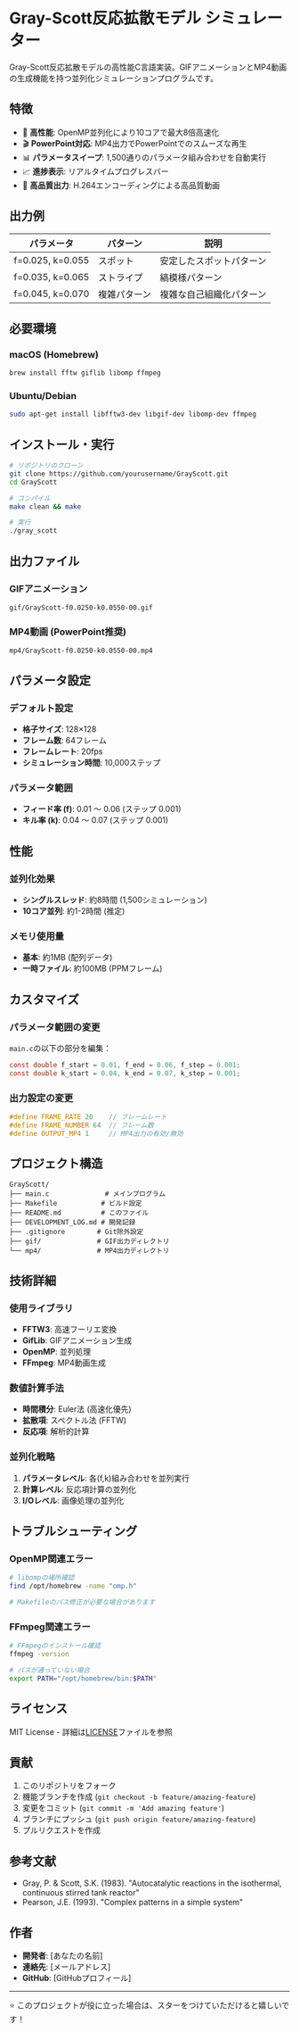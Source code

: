 # Gray-Scott反応拡散モデル シミュレーター

Gray-Scott反応拡散モデルの高性能C言語実装。GIFアニメーションとMP4動画の生成機能を持つ並列化シミュレーションプログラムです。

## 特徴

- 🚀 **高性能**: OpenMP並列化により10コアで最大8倍高速化
- 🎬 **PowerPoint対応**: MP4出力でPowerPointでのスムーズな再生
- 📊 **パラメータスイープ**: 1,500通りのパラメータ組み合わせを自動実行
- 📈 **進捗表示**: リアルタイムプログレスバー
- 🎨 **高品質出力**: H.264エンコーディングによる高品質動画

## 出力例

| パラメータ | パターン | 説明 |
|-----------|---------|------|
| f=0.025, k=0.055 | スポット | 安定したスポットパターン |
| f=0.035, k=0.065 | ストライプ | 縞模様パターン |
| f=0.045, k=0.070 | 複雑パターン | 複雑な自己組織化パターン |

## 必要環境

### macOS (Homebrew)
```bash
brew install fftw giflib libomp ffmpeg
```

### Ubuntu/Debian
```bash
sudo apt-get install libfftw3-dev libgif-dev libomp-dev ffmpeg
```

## インストール・実行

```bash
# リポジトリのクローン
git clone https://github.com/yourusername/GrayScott.git
cd GrayScott

# コンパイル
make clean && make

# 実行
./gray_scott
```

## 出力ファイル

### GIFアニメーション
```
gif/GrayScott-f0.0250-k0.0550-00.gif
```

### MP4動画 (PowerPoint推奨)
```
mp4/GrayScott-f0.0250-k0.0550-00.mp4
```

## パラメータ設定

### デフォルト設定
- **格子サイズ**: 128×128
- **フレーム数**: 64フレーム
- **フレームレート**: 20fps
- **シミュレーション時間**: 10,000ステップ

### パラメータ範囲
- **フィード率 (f)**: 0.01 ～ 0.06 (ステップ 0.001)
- **キル率 (k)**: 0.04 ～ 0.07 (ステップ 0.001)

## 性能

### 並列化効果
- **シングルスレッド**: 約8時間 (1,500シミュレーション)
- **10コア並列**: 約1-2時間 (推定)

### メモリ使用量
- **基本**: 約1MB (配列データ)
- **一時ファイル**: 約100MB (PPMフレーム)

## カスタマイズ

### パラメータ範囲の変更
`main.c`の以下の部分を編集：
```c
const double f_start = 0.01, f_end = 0.06, f_step = 0.001;
const double k_start = 0.04, k_end = 0.07, k_step = 0.001;
```

### 出力設定の変更
```c
#define FRAME_RATE 20    // フレームレート
#define FRAME_NUMBER 64  // フレーム数
#define OUTPUT_MP4 1     // MP4出力の有効/無効
```

## プロジェクト構造

```
GrayScott/
├── main.c              # メインプログラム
├── Makefile           # ビルド設定
├── README.md          # このファイル
├── DEVELOPMENT_LOG.md # 開発記録
├── .gitignore        # Git除外設定
├── gif/              # GIF出力ディレクトリ
└── mp4/              # MP4出力ディレクトリ
```

## 技術詳細

### 使用ライブラリ
- **FFTW3**: 高速フーリエ変換
- **GifLib**: GIFアニメーション生成
- **OpenMP**: 並列処理
- **FFmpeg**: MP4動画生成

### 数値計算手法
- **時間積分**: Euler法 (高速化優先)
- **拡散項**: スペクトル法 (FFTW)
- **反応項**: 解析的計算

### 並列化戦略
1. **パラメータレベル**: 各(f,k)組み合わせを並列実行
2. **計算レベル**: 反応項計算の並列化
3. **I/Oレベル**: 画像処理の並列化

## トラブルシューティング

### OpenMP関連エラー
```bash
# libompの場所確認
find /opt/homebrew -name "omp.h"

# Makefileのパス修正が必要な場合があります
```

### FFmpeg関連エラー
```bash
# FFmpegのインストール確認
ffmpeg -version

# パスが通っていない場合
export PATH="/opt/homebrew/bin:$PATH"
```

## ライセンス

MIT License - 詳細は[LICENSE](LICENSE)ファイルを参照

## 貢献

1. このリポジトリをフォーク
2. 機能ブランチを作成 (`git checkout -b feature/amazing-feature`)
3. 変更をコミット (`git commit -m 'Add amazing feature'`)
4. ブランチにプッシュ (`git push origin feature/amazing-feature`)
5. プルリクエストを作成

## 参考文献

- Gray, P. & Scott, S.K. (1983). "Autocatalytic reactions in the isothermal, continuous stirred tank reactor"
- Pearson, J.E. (1993). "Complex patterns in a simple system"

## 作者

- **開発者**: [あなたの名前]
- **連絡先**: [メールアドレス]
- **GitHub**: [GitHubプロフィール]

---

⭐ このプロジェクトが役に立った場合は、スターをつけていただけると嬉しいです！ 